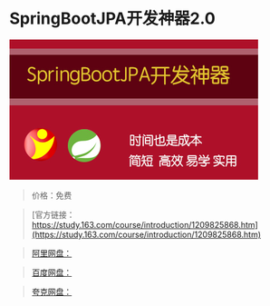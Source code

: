 # SpringBootJPA开发神器2.0

![img](../../../assets/study163/free/7bf10764e8b045a09d2af0c6855fe426.jpg)

> 价格：免费

> [官方链接：https://study.163.com/course/introduction/1209825868.htm](https://study.163.com/course/introduction/1209825868.htm)

> [阿里网盘：]()

> [百度网盘：]()

> [夸克网盘：]()
